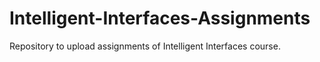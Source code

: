 # Intelligent-Interfaces-Assignments
Repository to upload assignments of  Intelligent Interfaces course.
